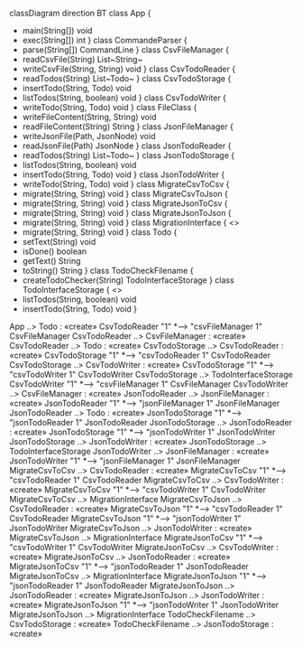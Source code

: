 classDiagram
direction BT
class App {
  + main(String[]) void
  + exec(String[]) int
}
class CommandeParser {
  + parse(String[]) CommandLine
}
class CsvFileManager {
  + readCsvFile(String) List~String~
  + writeCsvFile(String, String) void
}
class CsvTodoReader {
  + readTodos(String) List~Todo~
}
class CsvTodoStorage {
  + insertTodo(String, Todo) void
  + listTodos(String, boolean) void
}
class CsvTodoWriter {
  + writeTodo(String, Todo) void
}
class FileClass {
  + writeFileContent(String, String) void
  + readFileContent(String) String
}
class JsonFileManager {
  + writeJsonFile(Path, JsonNode) void
  + readJsonFile(Path) JsonNode
}
class JsonTodoReader {
  + readTodos(String) List~Todo~
}
class JsonTodoStorage {
  + listTodos(String, boolean) void
  + insertTodo(String, Todo) void
}
class JsonTodoWriter {
  + writeTodo(String, Todo) void
}
class MigrateCsvToCsv {
  + migrate(String, String) void
}
class MigrateCsvToJson {
  + migrate(String, String) void
}
class MigrateJsonToCsv {
  + migrate(String, String) void
}
class MigrateJsonToJson {
  + migrate(String, String) void
}
class MigrationInterface {
<<Interface>>
  + migrate(String, String) void
}
class Todo {
  + setText(String) void
  + isDone() boolean
  + getText() String
  + toString() String
}
class TodoCheckFilename {
  + createTodoChecker(String) TodoInterfaceStorage
}
class TodoInterfaceStorage {
<<Interface>>
  + listTodos(String, boolean) void
  + insertTodo(String, Todo) void
}

App  ..>  Todo : «create»
CsvTodoReader "1" *--> "csvFileManager 1" CsvFileManager 
CsvTodoReader  ..>  CsvFileManager : «create»
CsvTodoReader  ..>  Todo : «create»
CsvTodoStorage  ..>  CsvTodoReader : «create»
CsvTodoStorage "1" *--> "csvTodoReader 1" CsvTodoReader 
CsvTodoStorage  ..>  CsvTodoWriter : «create»
CsvTodoStorage "1" *--> "csvTodoWriter 1" CsvTodoWriter 
CsvTodoStorage  ..>  TodoInterfaceStorage 
CsvTodoWriter "1" *--> "csvFileManager 1" CsvFileManager 
CsvTodoWriter  ..>  CsvFileManager : «create»
JsonTodoReader  ..>  JsonFileManager : «create»
JsonTodoReader "1" *--> "jsonFileManager 1" JsonFileManager 
JsonTodoReader  ..>  Todo : «create»
JsonTodoStorage "1" *--> "jsonTodoReader 1" JsonTodoReader 
JsonTodoStorage  ..>  JsonTodoReader : «create»
JsonTodoStorage "1" *--> "jsonTodoWriter 1" JsonTodoWriter 
JsonTodoStorage  ..>  JsonTodoWriter : «create»
JsonTodoStorage  ..>  TodoInterfaceStorage 
JsonTodoWriter  ..>  JsonFileManager : «create»
JsonTodoWriter "1" *--> "jsonFileManager 1" JsonFileManager 
MigrateCsvToCsv  ..>  CsvTodoReader : «create»
MigrateCsvToCsv "1" *--> "csvTodoReader 1" CsvTodoReader 
MigrateCsvToCsv  ..>  CsvTodoWriter : «create»
MigrateCsvToCsv "1" *--> "csvTodoWriter 1" CsvTodoWriter 
MigrateCsvToCsv  ..>  MigrationInterface 
MigrateCsvToJson  ..>  CsvTodoReader : «create»
MigrateCsvToJson "1" *--> "csvTodoReader 1" CsvTodoReader 
MigrateCsvToJson "1" *--> "jsonTodoWriter 1" JsonTodoWriter 
MigrateCsvToJson  ..>  JsonTodoWriter : «create»
MigrateCsvToJson  ..>  MigrationInterface 
MigrateJsonToCsv "1" *--> "csvTodoWriter 1" CsvTodoWriter 
MigrateJsonToCsv  ..>  CsvTodoWriter : «create»
MigrateJsonToCsv  ..>  JsonTodoReader : «create»
MigrateJsonToCsv "1" *--> "jsonTodoReader 1" JsonTodoReader 
MigrateJsonToCsv  ..>  MigrationInterface 
MigrateJsonToJson "1" *--> "jsonTodoReader 1" JsonTodoReader 
MigrateJsonToJson  ..>  JsonTodoReader : «create»
MigrateJsonToJson  ..>  JsonTodoWriter : «create»
MigrateJsonToJson "1" *--> "jsonTodoWriter 1" JsonTodoWriter 
MigrateJsonToJson  ..>  MigrationInterface 
TodoCheckFilename  ..>  CsvTodoStorage : «create»
TodoCheckFilename  ..>  JsonTodoStorage : «create»
